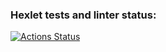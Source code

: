 ### Hexlet tests and linter status:
[![Actions Status](https://github.com/Mamokor/frontend-project-46/workflows/hexlet-check/badge.svg)](https://github.com/Mamokor/frontend-project-46/actions)